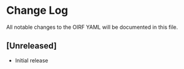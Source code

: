 # Change Log

All notable changes to the OIRF YAML will be documented in this file.
## [Unreleased]

- Initial release